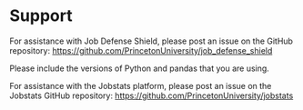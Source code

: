 # Support

For assistance with Job Defense Shield, please post an issue on the GitHub repository: <a href="https://github.com/PrincetonUniversity/job_defense_shield" target="_blank">https://github.com/PrincetonUniversity/job_defense_shield</a>

Please include the versions of Python and pandas that you are using.

For assistance with the Jobstats platform, please post an issue on the Jobstats GitHub repository: <a href="https://github.com/PrincetonUniversity/jobstats" target="_blank">https://github.com/PrincetonUniversity/jobstats</a>
